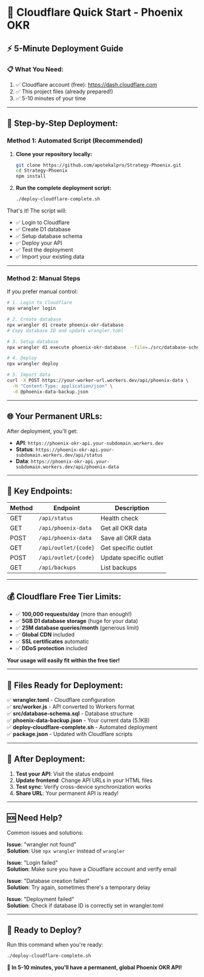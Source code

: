 # 🚀 Cloudflare Quick Start - Phoenix OKR

## ⚡ **5-Minute Deployment Guide**

### **📋 What You Need:**
1. ✅ Cloudflare account (free): https://dash.cloudflare.com
2. ✅ This project files (already prepared!)
3. ✅ 5-10 minutes of your time

---

## 🎯 **Step-by-Step Deployment:**

### **Method 1: Automated Script (Recommended)**

1. **Clone your repository locally:**
   ```bash
   git clone https://github.com/apotekalpro/Strategy-Phoenix.git
   cd Strategy-Phoenix
   npm install
   ```

2. **Run the complete deployment script:**
   ```bash
   ./deploy-cloudflare-complete.sh
   ```

That's it! The script will:
- ✅ Login to Cloudflare
- ✅ Create D1 database
- ✅ Setup database schema
- ✅ Deploy your API
- ✅ Test the deployment
- ✅ Import your existing data

---

### **Method 2: Manual Steps**

If you prefer manual control:

```bash
# 1. Login to Cloudflare
npx wrangler login

# 2. Create database
npx wrangler d1 create phoenix-okr-database
# Copy database ID and update wrangler.toml

# 3. Setup database
npx wrangler d1 execute phoenix-okr-database --file=./src/database-schema.sql

# 4. Deploy
npx wrangler deploy

# 5. Import data
curl -X POST https://your-worker-url.workers.dev/api/phoenix-data \
  -H "Content-Type: application/json" \
  -d @phoenix-data-backup.json
```

---

## 🌐 **Your Permanent URLs:**

After deployment, you'll get:
- **API**: `https://phoenix-okr-api.your-subdomain.workers.dev`
- **Status**: `https://phoenix-okr-api.your-subdomain.workers.dev/api/status`
- **Data**: `https://phoenix-okr-api.your-subdomain.workers.dev/api/phoenix-data`

---

## 🎯 **Key Endpoints:**

| Method | Endpoint | Description |
|--------|----------|-------------|
| GET | `/api/status` | Health check |
| GET | `/api/phoenix-data` | Get all OKR data |
| POST | `/api/phoenix-data` | Save all OKR data |
| GET | `/api/outlet/{code}` | Get specific outlet |
| POST | `/api/outlet/{code}` | Update specific outlet |
| GET | `/api/backups` | List backups |

---

## 💰 **Cloudflare Free Tier Limits:**

- ✅ **100,000 requests/day** (more than enough!)
- ✅ **5GB D1 database storage** (huge for your data)
- ✅ **25M database queries/month** (generous limit)
- ✅ **Global CDN** included
- ✅ **SSL certificates** automatic
- ✅ **DDoS protection** included

**Your usage will easily fit within the free tier!**

---

## 🔧 **Files Ready for Deployment:**

✅ **wrangler.toml** - Cloudflare configuration  
✅ **src/worker.js** - API converted to Workers format  
✅ **src/database-schema.sql** - Database structure  
✅ **phoenix-data-backup.json** - Your current data (5.1KB)  
✅ **deploy-cloudflare-complete.sh** - Automated deployment  
✅ **package.json** - Updated with Cloudflare scripts  

---

## 🎉 **After Deployment:**

1. **Test your API**: Visit the status endpoint
2. **Update frontend**: Change API URLs in your HTML files
3. **Test sync**: Verify cross-device synchronization works
4. **Share URL**: Your permanent API is ready!

---

## 🆘 **Need Help?**

Common issues and solutions:

**Issue**: "wrangler not found"  
**Solution**: Use `npx wrangler` instead of `wrangler`

**Issue**: "Login failed"  
**Solution**: Make sure you have a Cloudflare account and verify email

**Issue**: "Database creation failed"  
**Solution**: Try again, sometimes there's a temporary delay

**Issue**: "Deployment failed"  
**Solution**: Check if database ID is correctly set in wrangler.toml

---

## 🎯 **Ready to Deploy?**

Run this command when you're ready:
```bash
./deploy-cloudflare-complete.sh
```

**🌟 In 5-10 minutes, you'll have a permanent, global Phoenix OKR API!**